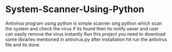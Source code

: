 # System-Scanner-Using-Python
Antivirus program using python is simple scanner sing python which scan the system and check the virus if its found then its notify 
ueser and user can easily remove the virus instantly Run this project you need to download some libraries mentioned in antivirus.py after installation 
hit run the antivirus file and its done.
